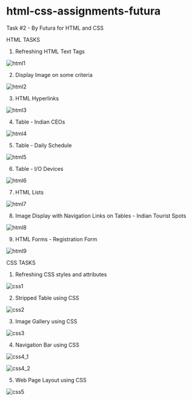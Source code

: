 # html-css-assignments-futura
Task #2 - By Futura for HTML and CSS 

HTML TASKS 

1. Refreshing HTML Text Tags
   
  ![html1](https://github.com/thedevsafaf/html-css-assignments-futura/assets/85129653/2947df06-4df8-4f52-87b7-81874184e166)

2. Display Image on some criteria
   
  ![html2](https://github.com/thedevsafaf/html-css-assignments-futura/assets/85129653/fba8963c-59b7-45a1-92a8-b39daaec6fc8)

3. HTML Hyperlinks
 
  ![html3](https://github.com/thedevsafaf/html-css-assignments-futura/assets/85129653/71e320b0-2617-403c-a06e-9464f1691a60)

4. Table - Indian CEOs
 
  ![html4](https://github.com/thedevsafaf/html-css-assignments-futura/assets/85129653/a6226dc5-61ac-45b7-870e-bc4156f60f19)

5. Table - Daily Schedule
   
  ![html5](https://github.com/thedevsafaf/html-css-assignments-futura/assets/85129653/96c1ddcc-075d-4ef3-96d0-bcb7afd7266f)

6. Table - I/O Devices
   
  ![html6](https://github.com/thedevsafaf/html-css-assignments-futura/assets/85129653/e7918279-29a9-4da7-bccb-4b73aa50fd69)

7. HTML Lists
   
  ![html7](https://github.com/thedevsafaf/html-css-assignments-futura/assets/85129653/c66f39d9-b226-4b76-bd78-c7fa62ce3eb1)

8. Image Display with Navigation Links on Tables - Indian Tourist Spots
   
  ![html8](https://github.com/thedevsafaf/html-css-assignments-futura/assets/85129653/de8ef3c8-9be1-4a12-ab7a-b1daa5bd2dac)

9. HTML Forms - Registration Form
    
  ![html9](https://github.com/thedevsafaf/html-css-assignments-futura/assets/85129653/13c1099a-6d3e-4955-b6b1-4f3048811cfa)

CSS TASKS

1. Refreshing CSS styles and attributes
   
  ![css1](https://github.com/thedevsafaf/html-css-assignments-futura/assets/85129653/9a596cdf-d7b7-4b3b-ac84-f2d36789e33e)

2. Stripped Table using CSS
   
  ![css2](https://github.com/thedevsafaf/html-css-assignments-futura/assets/85129653/be20b4b8-2cda-40a4-89e8-b7759bfa68d1)

3. Image Gallery using CSS
   
  ![css3](https://github.com/thedevsafaf/html-css-assignments-futura/assets/85129653/763f1ed2-e389-4a4e-a611-e7a6941d15b4)

4. Navigation Bar using CSS
   
  ![css4_1](https://github.com/thedevsafaf/html-css-assignments-futura/assets/85129653/23ec747b-1c39-4413-92e4-473e51f428ac)

  ![css4_2](https://github.com/thedevsafaf/html-css-assignments-futura/assets/85129653/32bd9364-a113-4c01-ad32-dc4d17084457)

5. Web Page Layout using CSS
   
  ![css5](https://github.com/thedevsafaf/html-css-assignments-futura/assets/85129653/d883d420-1145-41fa-8506-438774fa8fb6)
